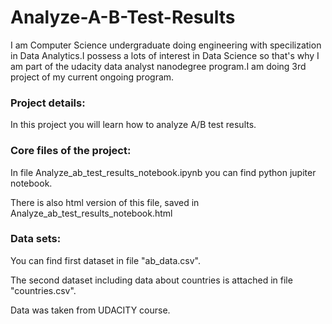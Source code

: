 # Analyze-A-B-Test-Results
I am Computer Science undergraduate doing engineering with specilization in Data Analytics.I possess a lots of interest in Data Science so that's why I am part of the udacity data analyst nanodegree program.I am doing 3rd project of my current ongoing program.

### Project details:
In this project you will learn how to analyze A/B test results.

### Core files of the project:
In file Analyze_ab_test_results_notebook.ipynb you can find python jupiter notebook.

There is also html version of this file, saved in Analyze_ab_test_results_notebook.html

### Data sets:
You can find first dataset in file "ab_data.csv".

The second dataset including data about countries is attached in file "countries.csv".

Data was taken from UDACITY course.

